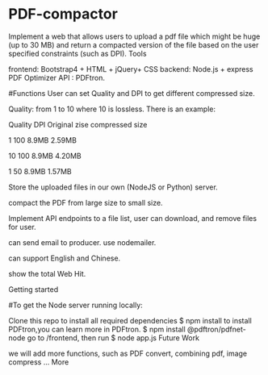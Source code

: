 # PDF-compactor
Implement a web that allows users to upload a pdf file which might be huge (up to 30 MB) and return a compacted version of the file based on the user specified constraints (such as DPI).
Tools

frontend: 
Bootstrap4 + HTML + jQuery+ CSS
backend: 
Node.js + express
PDF Optimizer API : 
PDFtron.

#Functions
User can set Quality and DPI to get different compressed size.

Quality: from 1 to 10 where 10 is lossless. There is an example:

Quality	DPI	Original zise	compressed size

1	  100	 8.9MB	 2.59MB

10	100	 8.9MB	 4.20MB

1	  50	 8.9MB	 1.57MB


Store the uploaded files in our own (NodeJS or Python) server.

compact the PDF from large size to small size.

Implement API endpoints to a file list, user can download, and remove files for user.

can send email to producer. use nodemailer.

can support English and Chinese.

show the total Web Hit.

Getting started

#To get the Node server running locally:

Clone this repo
to install all required dependencies
$ npm install
to install PDFtron,you can learn more in PDFtron.
$ npm install @pdftron/pdfnet-node
go to /frontend, then run
$ node app.js
Future Work

we will add more functions, such as PDF convert, combining pdf, image compress ...
More  
